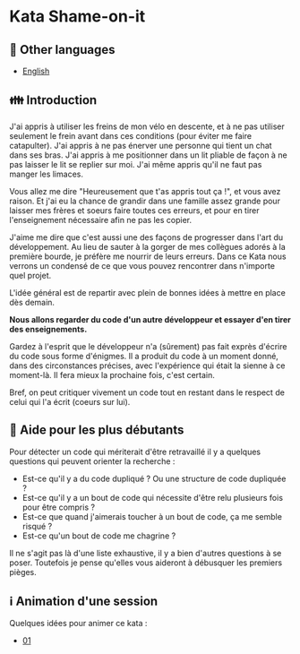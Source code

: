 # Kata Shame-on-it

## :checkered_flag: Other languages

- [English](/langs/en/README.md)

## :family: Introduction

J'ai appris à utiliser les freins de mon vélo en descente, et à ne pas utiliser seulement le frein
avant dans ces conditions (pour éviter me faire catapulter). J'ai appris à ne pas énerver une
personne qui tient un chat dans ses bras. J'ai appris à me positionner dans un lit pliable de façon
à ne pas laisser le lit se replier sur moi. J'ai même appris qu'il ne faut pas manger les limaces.

Vous allez me dire "Heureusement que t'as appris tout ça !", et vous avez raison. Et j'ai eu la
chance de grandir dans une famille assez grande pour laisser mes frères et soeurs faire toutes ces
erreurs, et pour en tirer l'enseignement nécessaire afin ne pas les copier.

J'aime me dire que c'est aussi une des façons de progresser dans l'art du développement. Au lieu de
sauter à la gorger de mes collègues adorés à la première bourde, je préfère me nourrir de leurs
erreurs. Dans ce Kata nous verrons un condensé de ce que vous pouvez rencontrer dans n'importe quel
projet.

L'idée général est de repartir avec plein de bonnes idées à mettre en place dès demain.

**Nous allons regarder du code d'un autre développeur et essayer d'en tirer des enseignements.**

Gardez à l'esprit que le développeur n'a (sûrement) pas fait exprès d'écrire du code sous forme
d'énigmes. Il a produit du code à un moment donné, dans des circonstances précises, avec
l'expérience qui était la sienne à ce moment-là. Il fera mieux la prochaine fois, c'est certain.

Bref, on peut critiquer vivement un code tout en restant dans le respect de celui qui l'a écrit
(coeurs sur lui).

## :memo: Aide pour les plus débutants

Pour détecter un code qui mériterait d'être retravaillé il y a quelques questions qui peuvent
orienter la recherche :
- Est-ce qu'il y a du code dupliqué ? Ou une structure de code dupliquée ?
- Est-ce qu'il y a un bout de code qui nécessite d'être relu plusieurs fois pour être compris ?
- Est-ce que quand j'aimerais toucher à un bout de code, ça me semble risqué ?
- Est-ce qu'un bout de code me chagrine ?

Il ne s'agit pas là d'une liste exhaustive, il y a bien d'autres questions à se poser. Toutefois
je pense qu'elles vous aideront à débusquer les premiers pièges.

## :information_source: Animation d'une session

Quelques idées pour animer ce kata :
- [01](/langs/fr/ORGANIZER_01.md)
